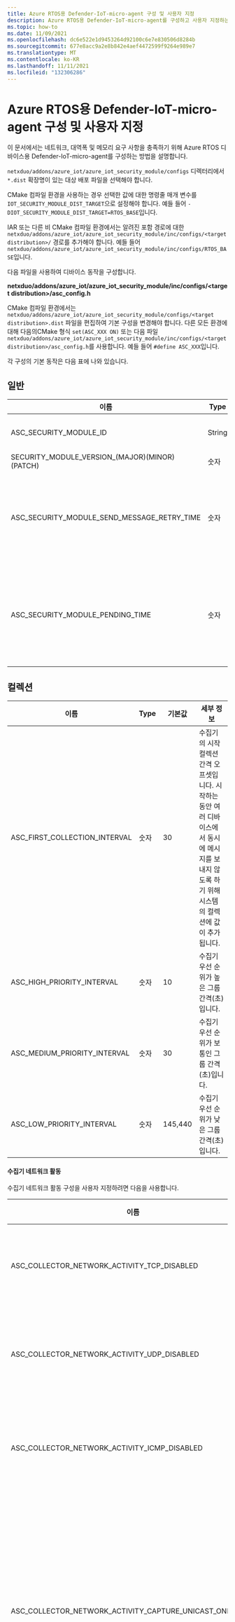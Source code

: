 ```yaml
---
title: Azure RTOS용 Defender-IoT-micro-agent 구성 및 사용자 지정
description: Azure RTOS용 Defender-IoT-micro-agent를 구성하고 사용자 지정하는 방법에 대해 알아봅니다.
ms.topic: how-to
ms.date: 11/09/2021
ms.openlocfilehash: dc6e522e1d9453264d92100c6e7e830506d8284b
ms.sourcegitcommit: 677e8acc9a2e8b842e4aef4472599f9264e989e7
ms.translationtype: MT
ms.contentlocale: ko-KR
ms.lasthandoff: 11/11/2021
ms.locfileid: "132306286"
---
```

# <a name="configure-and-customize-defender-iot-micro-agent-for-azure-rtos"></a>Azure RTOS용 Defender-IoT-micro-agent 구성 및 사용자 지정

이 문서에서는 네트워크, 대역폭 및 메모리 요구 사항을 충족하기 위해 Azure RTOS 디바이스용 Defender-IoT-micro-agent를 구성하는 방법을 설명합니다.

`netxduo/addons/azure_iot/azure_iot_security_module/configs` 디렉터리에서 `*.dist` 확장명이 있는 대상 배포 파일을 선택해야 합니다.  

CMake 컴파일 환경을 사용하는 경우 선택한 값에 대한 명령줄 매개 변수를 `IOT_SECURITY_MODULE_DIST_TARGET`으로 설정해야 합니다. 예들 들어 `-DIOT_SECURITY_MODULE_DIST_TARGET=RTOS_BASE`입니다.

IAR 또는 다른 비 CMake 컴파일 환경에서는 알려진 포함 경로에 대한 `netxduo/addons/azure_iot/azure_iot_security_module/inc/configs/<target distribution>/` 경로를 추가해야 합니다. 예들 들어 `netxduo/addons/azure_iot/azure_iot_security_module/inc/configs/RTOS_BASE`입니다.

다음 파일을 사용하여 디바이스 동작을 구성합니다.

**netxduo/addons/azure_iot/azure_iot_security_module/inc/configs/\<target distribution>/asc_config.h**

CMake 컴파일 환경에서는 `netxduo/addons/azure_iot/azure_iot_security_module/configs/<target distribution>.dist` 파일을 편집하여 기본 구성을 변경해야 합니다. 다른 모든 환경에 대해 다음의CMake 형식 `set(ASC_XXX ON)` 또는 다음 파일 `netxduo/addons/azure_iot/azure_iot_security_module/inc/configs/<target distribution>/asc_config.h`를 사용합니다. 예들 들어 `#define ASC_XXX`입니다.

각 구성의 기본 동작은 다음 표에 나와 있습니다. 

## <a name="general"></a>일반

| 이름 | Type | 기본값 | 세부 정보 |
| - | - | - | - |
| ASC_SECURITY_MODULE_ID | String | Defender-IoT-micro-agent | 디바이스의 고유 식별자입니다.  |
| SECURITY_MODULE_VERSION_(MAJOR)(MINOR)(PATCH)  | 숫자 | 3.2.1 | 버전입니다. |
| ASC_SECURITY_MODULE_SEND_MESSAGE_RETRY_TIME  | 숫자  | 3 | 실패 후에 Defender-IoT-micro-agent가 보안 메시지를 전송하는 데 걸리는 시간입니다. (초) |
| ASC_SECURITY_MODULE_PENDING_TIME  | 숫자 | 300 | Defender-IoT-micro-agent 보류 시간(초)입니다. 시간이 초과되면 상태가 일시 중단으로 변경됩니다. |

## <a name="collection"></a>컬렉션

| 이름 | Type | 기본값 | 세부 정보 |
| - | - | - | - |
| ASC_FIRST_COLLECTION_INTERVAL | 숫자  | 30  | 수집기의 시작 컬렉션 간격 오프셋입니다. 시작하는 동안 여러 디바이스에서 동시에 메시지를 보내지 않도록 하기 위해 시스템의 컬렉션에 값이 추가됩니다.  |
| ASC_HIGH_PRIORITY_INTERVAL | 숫자 | 10 | 수집기 우선 순위가 높은 그룹 간격(초)입니다. |
| ASC_MEDIUM_PRIORITY_INTERVAL | 숫자 | 30 | 수집기 우선 순위가 보통인 그룹 간격(초)입니다. |
| ASC_LOW_PRIORITY_INTERVAL | 숫자 | 145,440  | 수집기 우선 순위가 낮은 그룹 간격(초)입니다. |

#### <a name="collector-network-activity"></a>수집기 네트워크 활동

수집기 네트워크 활동 구성을 사용자 지정하려면 다음을 사용합니다.

| 이름 | Type | 기본값 | 세부 정보 |
| - | - | - | - |
| ASC_COLLECTOR_NETWORK_ACTIVITY_TCP_DISABLED | 부울 | false | `TCP` 네트워크 활동을 필터링합니다. |
| ASC_COLLECTOR_NETWORK_ACTIVITY_UDP_DISABLED | 부울 | false | `UDP` 네트워크 활동 이벤트를 필터링합니다. |
| ASC_COLLECTOR_NETWORK_ACTIVITY_ICMP_DISABLED | 부울 | false | `ICMP` 네트워크 활동 이벤트를 필터링합니다. |
| ASC_COLLECTOR_NETWORK_ACTIVITY_CAPTURE_UNICAST_ONLY | 부울 | true | 유니캐스트 수신 패킷만 캡처합니다. false로 설정하면 브로드캐스트와 멀티캐스트도 모두 캡처됩니다. |
| ASC_COLLECTOR_NETWORK_ACTIVITY_SEND_EMPTY_EVENTS  | 부울  | false  | 수집기의 빈 이벤트를 보냅니다. |
| ASC_COLLECTOR_NETWORK_ACTIVITY_MAX_IPV4_OBJECTS_IN_CACHE | 숫자 | 64 | 메모리에 저장할 최대 IPv4 네트워크 이벤트 수입니다. |
| ASC_COLLECTOR_NETWORK_ACTIVITY_MAX_IPV6_OBJECTS_IN_CACHE | 숫자 | 64  | 메모리에 저장할 최대 IPv6 네트워크 이벤트 수입니다. |

### <a name="collectors"></a>수집기
| 이름 | Type | 기본값 | 세부 정보 |
| - | - | - | - |
| ASC_COLLECTOR_HEARTBEAT_ENABLED | 부울 | 켜기 | 하트비트 수집기를 사용하도록 설정합니다. |
| ASC_COLLECTOR_NETWORK_ACTIVITY_ENABLED  | 부울 | 켜기 | 네트워크 활동 수집기를 사용하도록 설정합니다. |
| ASC_COLLECTOR_SYSTEM_INFORMATION_ENABLED | 부울 | 켜기 | 시스템 정보 수집기를 사용하도록 설정합니다.  |

다른 구성 플래그는 고급이며 지원되지 않는 기능을 포함합니다. 고객 지원팀에 문의하여 이를 변경하거나 자세한 내용을 문의하세요.
 
## <a name="supported-security-alerts-and-recommendations"></a>지원되는 보안 경고 및 권장 사항

Azure RTOS용 Defender-IoT-micro-agent는 특정 보안 경고 및 권장 사항을 지원합니다. 서비스에 대한 [관련 경고 및 권장 값을 검토하고 사용자 지정](concept-rtos-security-alerts-recommendations.md)해야 합니다.

## <a name="log-analytics-optional"></a>로그 분석(선택 사항)

로그 분석을 사용하도록 설정하고 구성하여 디바이스 이벤트와 활동을 조사할 수 있습니다. [Defender for IoT 서비스 로그 분석](how-to-security-data-access.md#log-analytics)을 설정하고 사용하는 방법에 대한 자세한 내용을 알아보세요. 

## <a name="next-steps"></a>다음 단계


- Azure RTOS용 Defender-IoT-micro-agent [보안 경고 및 권장 사항](concept-rtos-security-alerts-recommendations.md) 검토 및 사용자 지정
- 필요에 따라 [Azure RTOS API용 Defender-IoT-micro-agent](azure-rtos-security-module-api.md)를 참조하세요.
